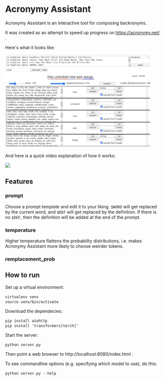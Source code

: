 # Acronymy Assistant

Acronymy Assistant is an interactive tool for composing backronyms.

It was created as an attempt to speed up progress on https://acronymy.net/ .

Here's what it looks like:

<img style="border:1px" src="screenshot.png" height="300px">

And here is a quick video explanation of how it works:

[<img src="http://img.youtube.com/vi/LjOHnXRIp4Y/0.jpg" height="240px">](http://youtu.be/LjOHnXRIp4Y)


## Features

### prompt
Choose a prompt template and edit it to your liking. `$WORD` will get replaced
by the current word, and `$DEF` will get replaced by the definition.
If there is no `$DEF`, then the definition will be added at the end of the prompt.

### temperature
Higher temperature flattens the probability distributions, i.e. makes
Acronymy Assistant more likely to choose weirder tokens.

### remplacement_prob

## How to run

Set up a virtual environment:

```
virtualenv venv
source venv/bin/activate

```

Download the dependecies:

```
pip install aiohttp
pip install 'transformers[torch]'
```

Start the server:
```
python server.py
```

Then point a web browser to http://localhost:8080/index.html .

To see commandline options (e.g. specifying which model to use), do this:
```
python server.py --help
```
